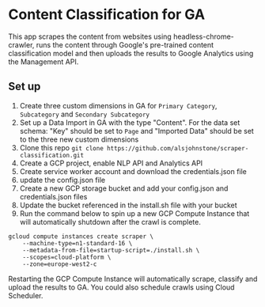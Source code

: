 # Content Classification for GA

This app scrapes the content from websites using headless-chrome-crawler, runs the content through Google's pre-trained content classification model and then uploads the results to Google Analytics using the Management API.

## Set up
1) Create three custom dimensions in GA for `Primary Category`, `Subcategory` and `Secondary Subcategory`
2) Set up a Data Import in GA with the type "Content". For the data set schema: "Key" should be set to `Page` and "Imported Data" should be set to the three new custom dimensions
3) Clone this repo `git clone https://github.com/alsjohnstone/scraper-classification.git`
4) Create a GCP project, enable NLP API and Analytics API
5) Create service worker account and download the credentials.json file
6) update the config.json file
7) Create a new GCP storage bucket and add your config.json and credentials.json files
8) Update the bucket referenced in the install.sh file with your bucket
9) Run the command below to spin up a new GCP Compute Instance that will automatically shutdown after the crawl is complete.

```
gcloud compute instances create scraper \
    --machine-type=n1-standard-16 \
    --metadata-from-file=startup-script=./install.sh \
    --scopes=cloud-platform \
    --zone=europe-west2-c
```

Restarting the GCP Compute Instance will automatically scrape, classify and upload the results to GA. You could also schedule crawls using Cloud Scheduler.